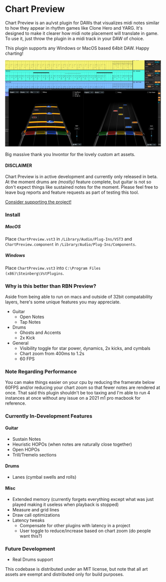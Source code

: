 # Chart Preview
Chart Preview is an au/vst plugin for DAWs that visualizes midi notes similar to how they appear in rhythm games like Clone Hero and YARG. It's designed to make it clearer how midi note placement will translate in game. To use it, just throw the plugin in a midi track in your DAW of choice.

This plugin supports any Windows or MacOS based 64bit DAW. Happy charting!

![Preview Image](preview.jpg)

Big massive thank you Invontor for the lovely custom art assets.

#### **DISCLAIMER**

Chart Preview is in active development and currently only released in beta. At the moment drums are *(mostly)* feature complete, but guitar is not so don't expect things like sustained notes for the moment. Please feel free to leave bug reports and feature requests as part of testing this tool.

[Consider supporting the project!](https://www.paypal.com/donate/?business=3P35P46JLEDJA&no_recurring=0&item_name=Support+the+ongoing+development+of+Chart+Preview.&currency_code=USD)

### Install

##### MacOS
Place `ChartPreview.vst3` in `/Library/Audio/Plug-Ins/VST3` and `ChartPreview.component` in `/Library/Audio/Plug-Ins/Components`.

##### Windows
Place `ChartPreview.vst3` into `C:\Program Files (x86)\Steinberg\VstPlugins`.

### Why is this better than RBN Preview?
Aside from being able to run on macs and outside of 32bit compatability layers, here's some unique features you may appreciate.
* Guitar
  * Open Notes
  * Tap Notes
* Drums
  * Ghosts and Accents
  * 2x Kick
* General
  * Visibility toggle for star power, dynamics, 2x kicks, and cymbals
  * Chart zoom from 400ms to 1.2s
  * 60 FPS

### Note Regarding Performance
You can make things easier on your cpu by reducing the framerate below 60FPS and/or reducing your chart zoom so that fewer notes are rendered at once. That said this plugin shouldn't be too taxing and I'm able to run 4 instances at once without any issue on a 2021 m1 pro macbook for reference.


### Currently In-Development Features
#### Guitar
* Sustain Notes
* Heuristic HOPOs (when notes are naturally close together)
* Open HOPOs
* Trill/Tremelo sections
#### Drums
* Lanes (cymbal swells and rolls)
#### Misc
* Extended memory (currently forgets everything except what was just played making it useless when playback is stopped)
* Measure and grid lines
* Draw call optimizations
* Latency tweaks
  * Compensate for other plugins with latency in a project
  * User toggle to reduce/increase based on chart zoom (do people want this?)

### Future Development
* Real Drums support

This codebase is distributed under an MIT license, but note that all art assets are exempt and distributed only for build purposes.
